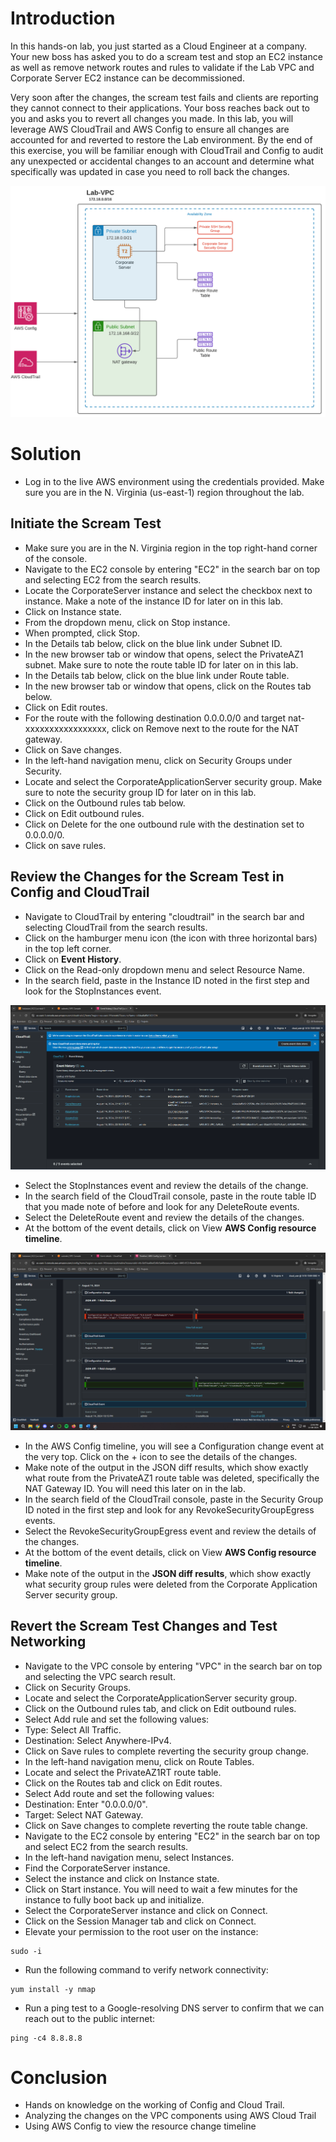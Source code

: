 # Introduction

In this hands-on lab, you just started as a Cloud Engineer at a company. Your new boss has asked you to do a scream test and stop an EC2 instance as well as remove network routes and rules to validate if the Lab VPC and Corporate Server EC2 instance can be decommissioned.

Very soon after the changes, the scream test fails and clients are reporting they cannot connect to their applications. Your boss reaches back out to you and asks you to revert all changes you made. In this lab, you will leverage AWS CloudTrail and AWS Config to ensure all changes are accounted for and reverted to restore the Lab environment. By the end of this exercise, you will be familiar enough with CloudTrail and Config to audit any unexpected or accidental changes to an account and determine what specifically was updated in case you need to roll back the changes.


![Architecture](https://github.com/Kenneth7117/AWS_Projects/blob/main/AWS%20Config%20and%20Cloud%20Trail/Images/CloudTrail_and_Config_Lab.png) 

# Solution
- Log in to the live AWS environment using the credentials provided. Make sure you are in the N. Virginia (us-east-1) region throughout the lab.

## Initiate the Scream Test
- Make sure you are in the N. Virginia region in the top right-hand corner of the console.
- Navigate to the EC2 console by entering "EC2" in the search bar on top and selecting EC2 from the search results.
- Locate the CorporateServer instance and select the checkbox next to instance. Make a note of the instance ID for later on in this lab.
- Click on Instance state.
- From the dropdown menu, click on Stop instance.
- When prompted, click Stop.
- In the Details tab below, click on the blue link under Subnet ID.
- In the new browser tab or window that opens, select the PrivateAZ1 subnet. Make sure to note the route table ID for later on in this lab.
- In the Details tab below, click on the blue link under Route table.
- In the new browser tab or window that opens, click on the Routes tab below.
- Click on Edit routes.
- For the route with the following destination 0.0.0.0/0 and target nat-xxxxxxxxxxxxxxxxx, click on Remove next to the route for the NAT gateway.
- Click on Save changes.
- In the left-hand navigation menu, click on Security Groups under Security.
- Locate and select the CorporateApplicationServer security group. Make sure to note the security group ID for later on in this lab.
- Click on the Outbound rules tab below.
- Click on Edit outbound rules.
- Click on Delete for the one outbound rule with the destination set to 0.0.0.0/0.
- Click on save rules.

## Review the Changes for the Scream Test in Config and CloudTrail
- Navigate to CloudTrail by entering "cloudtrail" in the search bar and selecting CloudTrail from the search results.
- Click on the hamburger menu icon (the icon with three horizontal bars) in the top left corner.
- Click on **Event History**.
- Click on the Read-only dropdown menu and select Resource Name.
- In the search field, paste in the Instance ID noted in the first step and look for the StopInstances event.

![CloudTrail](https://github.com/Kenneth7117/AWS_Projects/blob/main/AWS%20Config%20and%20Cloud%20Trail/Images/png1.png)

- Select the StopInstances event and review the details of the change.
- In the search field of the CloudTrail console, paste in the route table ID that you made note of before and look for any DeleteRoute events.
- Select the DeleteRoute event and review the details of the changes.
- At the bottom of the event details, click on View **AWS Config resource timeline**.

![Config](https://github.com/Kenneth7117/AWS_Projects/blob/main/AWS%20Config%20and%20Cloud%20Trail/Images/png3.png)

- In the AWS Config timeline, you will see a Configuration change event at the very top. Click on the + icon to see the details of the changes.
- Make note of the output in the JSON diff results, which show exactly what route from the PrivateAZ1 route table was deleted, specifically the NAT Gateway ID. You will need this later on in the lab.
- In the search field of the CloudTrail console, paste in the Security Group ID noted in the first step and look for any RevokeSecurityGroupEgress events.
- Select the RevokeSecurityGroupEgress event and review the details of the changes.
- At the bottom of the event details, click on View **AWS Config resource timeline**.
- Make note of the output in the **JSON diff results**, which show exactly what security group rules were deleted from the Corporate Application Server security group.

## Revert the Scream Test Changes and Test Networking
- Navigate to the VPC console by entering "VPC" in the search bar on top and selecting the VPC search result.
- Click on Security Groups.
- Locate and select the CorporateApplicationServer security group.
- Click on the Outbound rules tab, and click on Edit outbound rules.
- Select Add rule and set the following values:
- Type: Select All Traffic.
- Destination: Select Anywhere-IPv4.
- Click on Save rules to complete reverting the security group change.
- In the left-hand navigation menu, click on Route Tables.
- Locate and select the PrivateAZ1RT route table.
- Click on the Routes tab and click on Edit routes.
- Select Add route and set the following values:
- Destination: Enter "0.0.0.0/0".
- Target: Select NAT Gateway.
- Click on Save changes to complete reverting the route table change.
- Navigate to the EC2 console by entering "EC2" in the search bar on top and select EC2 from the search results.
- In the left-hand navigation menu, select Instances.
- Find the CorporateServer instance.
- Select the instance and click on Instance state.
- Click on Start instance. You will need to wait a few minutes for the instance to fully boot back up and initialize.
- Select the CorporateServer instance and click on Connect.
- Click on the Session Manager tab and click on Connect.
- Elevate your permission to the root user on the instance:
```
sudo -i
```
- Run the following command to verify network connectivity:
```
yum install -y nmap
```
- Run a ping test to a Google-resolving DNS server to confirm that we can reach out to the public internet:
```
ping -c4 8.8.8.8
```
# Conclusion

- Hands on knowledge on the working of Config and Cloud Trail.
- Analyzing the changes on the VPC components using AWS Cloud Trail
- Using AWS Config to view the resource change timeline
